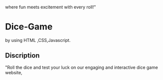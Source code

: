where fun meets excitement with every roll!"






# Dice-Game
by using HTML ,CSS,Javascript.
## Discription
"Roll the dice and test your luck on our engaging and interactive dice game website,
